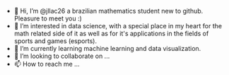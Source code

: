 - 👋 Hi, I’m @jllac26 a brazilian mathematics student new to github. Pleasure to meet you :)
- 👀 I’m interested in data science, with a special place in my heart for the math related side of it as well as for it's applications in the fields of sports and games (esports).
- 🌱 I’m currently learning machine learning and data visualization.
- 💞️ I’m looking to collaborate on ...
- 📫 How to reach me ...

<!---
jllac26/jllac26 is a ✨ special ✨ repository because its `README.md` (this file) appears on your GitHub profile.
You can click the Preview link to take a look at your changes.
--->
